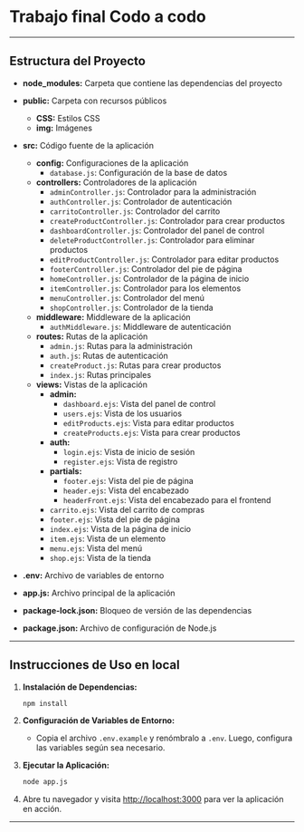 # Trabajo final Codo a codo

---

## Estructura del Proyecto

- **node_modules:** Carpeta que contiene las dependencias del proyecto
- **public:** Carpeta con recursos públicos
  - **CSS:** Estilos CSS
  - **img:** Imágenes

- **src:** Código fuente de la aplicación
  - **config:** Configuraciones de la aplicación
    - `database.js`: Configuración de la base de datos
  - **controllers:** Controladores de la aplicación
    - `adminController.js`: Controlador para la administración
    - `authController.js`: Controlador de autenticación
    - `carritoController.js`: Controlador del carrito
    - `createProductController.js`: Controlador para crear productos
    - `dashboardController.js`: Controlador del panel de control
    - `deleteProductController.js`: Controlador para eliminar productos
    - `editProductController.js`: Controlador para editar productos
    - `footerController.js`: Controlador del pie de página
    - `homeController.js`: Controlador de la página de inicio
    - `itemController.js`: Controlador para los elementos
    - `menuController.js`: Controlador del menú
    - `shopController.js`: Controlador de la tienda
  - **middleware:** Middleware de la aplicación
    - `authMiddleware.js`: Middleware de autenticación
  - **routes:** Rutas de la aplicación
    - `admin.js`: Rutas para la administración
    - `auth.js`: Rutas de autenticación
    - `createProduct.js`: Rutas para crear productos
    - `index.js`: Rutas principales
  - **views:** Vistas de la aplicación
    - **admin:**
      - `dashboard.ejs`: Vista del panel de control
      - `users.ejs`: Vista de los usuarios
      - `editProducts.ejs`: Vista para editar productos
      - `createProducts.ejs`: Vista para crear productos
    - **auth:**
      - `login.ejs`: Vista de inicio de sesión
      - `register.ejs`: Vista de registro
    - **partials:**
      - `footer.ejs`: Vista del pie de página
      - `header.ejs`: Vista del encabezado
      - `headerFront.ejs`: Vista del encabezado para el frontend
    - `carrito.ejs`: Vista del carrito de compras
    - `footer.ejs`: Vista del pie de página
    - `index.ejs`: Vista de la página de inicio
    - `item.ejs`: Vista de un elemento
    - `menu.ejs`: Vista del menú
    - `shop.ejs`: Vista de la tienda

- **.env:** Archivo de variables de entorno
- **app.js:** Archivo principal de la aplicación
- **package-lock.json:** Bloqueo de versión de las dependencias
- **package.json:** Archivo de configuración de Node.js

---

## Instrucciones de Uso en local

1. **Instalación de Dependencias:**
    ```bash
    npm install
    ```

2. **Configuración de Variables de Entorno:**
   - Copia el archivo `.env.example` y renómbralo a `.env`. Luego, configura las variables según sea necesario.

3. **Ejecutar la Aplicación:**
    ```bash
    node app.js
    ```

4. Abre tu navegador y visita [http://localhost:3000](http://localhost:3000) para ver la aplicación en acción.

---

